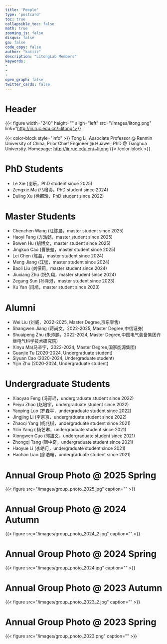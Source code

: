 ```yaml
---
title: 'People'
type: 'postcard'
toc: true 
collapsible_toc: false
math: true
zooming_js: false
disqus: false 
ga: false 
code_copy: false
author: "kaiiiz"
description: "LitongLab Members"
keywords:
-
-
- 
open_graph: false
twitter_cards: false
---
```


# Header

{{< figure width="240" height="" aligh="left" src="/images/litong.png" link="http://iir.ruc.edu.cn/~litong">}}

{{< color-block style="info" >}}
Tong Li, Associate Professor @ Renmin University of China, Prior Chief Engineer @ Huawei, PhD @ Tsinghua University. Homepage: http://iir.ruc.edu.cn/~litong
{{< /color-block >}}


# PhD Students
- Le Xie (谢乐，PhD student since 2025)
- Zengxie Ma (马增协，PhD student since 2024)
- Duling Xu (徐都玲，PhD student since 2022)

# Master Students
- Chenchen  Wang (汪陈晨，master student since 2025)
- Haoyi Fang (方浩懿，master student since 2025)
- Bowen Hu (胡博文，master student since 2025)
- Jingkun Cao (曹景堃，master student since 2025)
- Lei Chen (陈磊，master student since 2024)
- Meng Jiang (江猛，master student since 2024)
- Baoli Liu (刘保莉，master student since 2024)
- Jiuxiang Zhu (祝久翔，master student since 2024)
- Zegang Sun (孙泽港，master student since 2023)
- Xu Yan (闫旭，master student since 2023)


# Alumni
- Wei Liu (刘威，2022-2025, Master Degree,京东零售)
- Shangwen Jiang (蒋尚文，2022-2025, Master Degree,中信证券)
- Shuaipeng Zhu (朱帅鹏，2022-2024, Master Degree,中国电气装备集团许继电气科学技术研究院)
- Xinyu Ma(马辛宇，2022-2024, Master Degree,国家能源集团)
- Guanjie Tu (2020-2024, Undergraduate student)
- Siyuan Cao (2020-2024, Undergraduate student)
- Yijin Zhu (2020-2024, Undergraduate student)

# Undergraduate Students
- Xiaoyao Feng (冯宵瑶，undergraduate student since 2022)
- Peiyu Zhao (赵培宇，undergraduate student since 2022)
- Yaoping Luo (罗垚平，undergraduate student since 2022)
- Jingjing Li (李京京，undergraduate student since 2022)
- Zhaoqi Yang (杨兆棋，undergraduate student since 2021)
- Yilin Yang ( 杨艺琳，undergraduate student since 2021)
- Xiongwen Guo (郭雄文，undergraduate student since 2021)
- Zhongqi Tang (唐中奇，undergraduate student since 2021)
- Haoyue Li (李皓月，undergraduate student since 2021)
- Haohan Liao (廖浩翰，undergraduate student since 2021)

# Annual Group Photo @ 2025 Spring
{{< figure src="/images/group_photo_2025.jpg" caption="" >}}

# Annual Group Photo @ 2024 Autumn
{{< figure src="/images/group_photo_2024_2.jpg" caption="" >}}
# Annual Group Photo @ 2024 Spring
{{< figure src="/images/group_photo_2024.jpg" caption="" >}}

# Annual Group Photo @ 2023 Autumn
{{< figure src="/images/group_photo_2023_2.jpg" caption="" >}}
# Annual Group Photo @ 2023 Spring
{{< figure src="/images/group_photo_2023.png" caption="" >}}


